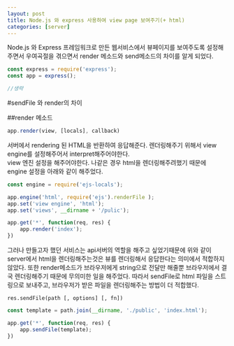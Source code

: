 ```yaml
---
layout: post
title: Node.js 와 express 사용하여 view page 보여주기(+ html)
categories: [server]
---
```

Node.js 와 Express 프레임워크로 만든 웹서비스에서 뷰페이지를 보여주도록 설정해주면서 우여곡절을 겪으면서 render 메소드와 send메소드의 차이를 알게 되었다.

```javascript
const express = require('express');
const app = express();

//생략

```
#sendFile 와 render의 차이

##render 메소드
```javascript
app.render(view, [locals], callback)
```

서버에서 rendering 된 HTML을 반환하여 응답해준다. 렌더링해주기 위해서 view engine를 설정해주어서 interpret해주어야한다.  
view 엔진 설정을 해주어야한다. 나같은 경우 html을 렌더링해주려했기 때문에 engine 설정을 아래와 같이 해주었다.

```javascript
const engine = require('ejs-locals');

app.engine('html', require('ejs').renderFile );
app.set('view engine', 'html');
app.set('views', __dirname + '/pulic');

app.get('*', function(req, res) {
    app.render('index');
})
```
그러나 만들고자 했던 서비스는 api서버의 역할을 해주고 싶었기때문에 위와 같이 server에서 html을 렌더링해주는것은 뷰를 렌더링해서 응답한다는 의미에서 적합하지 않았다.
또한 render메소드가 브라우저에게 string으로 전달만 해줄뿐 브라우저에서 결국 렌더링해주기 때문에 무의미한 일을 해주었다.
따라서 sendFile로 html 파일을 스트링으로 보내주고, 브라우저가 받은 파일을 렌더링해주는 방법이 더 적합했다.

```javscript
res.sendFile(path [, options] [, fn])
```

```javascript
const template = path.join(__dirname, './public', 'index.html');

app.get('*', function(req, res) {
    app.sendFile(template);
})
```
